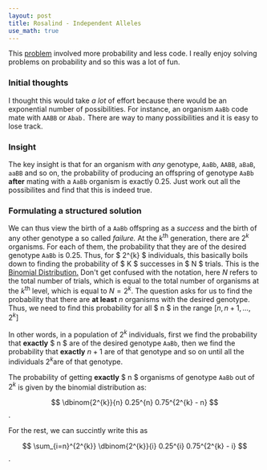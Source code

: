 ```yaml
---
layout: post
title: Rosalind - Independent Alleles
use_math: true
---
```



This [problem](http://rosalind.info/problems/lia/) involved more probability and less code. I really enjoy solving problems on probability and so this was a lot of fun.

### Initial thoughts

I thought this would take *a lot* of effort because there would be an exponential number of possibilities. For instance, an organism `AaBb` code mate with `AABB` or `Abab.` There are way to many possibilities and it is easy to lose track.

### Insight

The key insight is that for an organism with *any* genotype, `AaBb`, `AABB`, `aBaB`, `aaBB` and so on, the probability of producing an offspring of genotype `AaBb` **after** mating with a `AaBb` organism is exactly $0.25.$ Just work out all the possibilites and find that this is indeed true.

### Formulating a structured solution

We can thus view the birth of a `AaBb` offspring as a *success* and the birth of any other genotype a so called *failure.* At the $k^{\text{th}}$ generation, there are $2^{k}$ organisms. For each of them, the probability that they are of the desired genotype `AaBb` is $0.25.$ Thus, for $ 2^{k} $ individuals, this basically boils down to finding the probability of $ K $ successes in $ N $ trials. This is the [Binomial Distribution.](https://en.wikipedia.org/wiki/Binomial_distribution) Don't get confused with the notation, here $N$ refers to the total number of trials, which is equal to the total number of organisms at the $k^{\text{th}}$ level, which is equal to $N = 2^{k}.$ The question asks for us to find the probability that there are **at least** $n$ organisms with the desired genotype. Thus, we need to find this probability for all $ n $ in the range $[n, n + 1, ... , 2^{k}]$

In other words, in a population of $2^{k}$ individuals, first we find the probability that **exactly** $ n $ are of the desired genotype `AaBb`, then we find the probability that **exactly** $n + 1$ are of that genotype and so on until all the individuals $2^{k}$are of that genotype.

The probability of getting **exactly** $ n $ organisms of genotype `AaBb` out of $2^{k}$ is given by the binomial distribution as: 

$$ \dbinom{2^{k}}{n} 0.25^{n} 0.75^{2^{k} - n} $$.

For the rest, we can succintly write this as

$$ \sum_{i=n}^{2^{k}} \dbinom{2^{k}}{i} 0.25^{i} 0.75^{2^{k} - i} $$.

<script src="https://gist.github.com/adijo/dcb12f1dcc9c24bdf8db.js"></script>